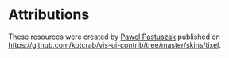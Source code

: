 # Attributions

These resources were created by [Pawel Pastuszak](https://github.com/kotcrab) published on https://github.com/kotcrab/vis-ui-contrib/tree/master/skins/tixel.